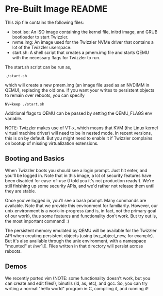 # Pre-Built Image README

This zip file contains the following files: 

  * boot.iso: An ISO image containing the kernel file, initrd image, and GRUB bootloader to start
	Twizzler.
  * nvme.img: An image used for the Twizzler NVMe driver that contains a lot of the Twizzler
	userspace.
  * start.sh: A shell script that creates a pmem.img file and starts QEMU with the necessary flags
	for Twizzler to run.

The start.sh script can be run as,

    ./start.sh

which will create a new pmem.img (an image file used as an NVDIMM in QEMU), replacing the old one.
If you want your writes to persistent objects to remain over reboots, you can specify

    NV=keep ./start.sh

Additional flags to QEMU can be passed by setting the QEMU_FLAGS env variable.

NOTE: Twizzler makes use of VT-x, which means that KVM (the Linux kernel virtual machine driver)
will need to be in nested mode. In recent versions, this is on by default. But you might need to
enable it if Twizzler complains on bootup of missing virtualization extensions.

Booting and Basics
------------------
When Twizzler boots you should see a login prompt. Just hit enter, and you'll be logged in. Note
that in this image, a lot of security features have been disabled for ease-of-use (I told you it's
not production ready!). We're still finishing up some security APIs, and we'd rather not release
them until they are stable.

Once you've logged in, you'll see a bash prompt. Many commands are available. Note that we provide
this environment for familiarity. However, our unix environment is a work-in-progress (and is, in
fact, not the primary goal of our work), thus some features and functionality don't work. But try
out ls, the most important command! :)

The persistent memory emulated by QEMU will be available for the Twizzler API when creating
persistent objects (using twz_object_new, for example). But it's also available through the unix
environment, with a namespace "mounted" at /nvr1.0. Files written in that directory will persist
across reboots.

Demos
-----
We recently ported vim (NOTE: some functionality doesn't work, but you can create and edit files!),
binutils (ld, as, etc), and gcc. So, you can try writing a normal "hello world" program in C,
compiling it, and running it!


